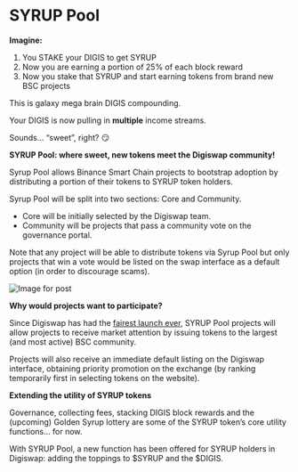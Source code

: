 # SYRUP Pool

**Imagine:**

1. You STAKE your DIGIS to get SYRUP
2. Now you are earning a portion of 25% of each block reward
3. Now you stake that SYRUP and start earning tokens from brand new BSC projects

This is galaxy mega brain DIGIS compounding.

Your DIGIS is now pulling in **multiple** income streams.

Sounds… “sweet”, right? 😏

**SYRUP Pool: where sweet, new tokens meet the Digiswap community!**

Syrup Pool allows Binance Smart Chain projects to bootstrap adoption by distributing a portion of their tokens to SYRUP token holders.

Syrup Pool will be split into two sections: Core and Community.

* Core will be initially selected by the Digiswap team.
* Community will be projects that pass a community vote on the governance portal.

Note that any project will be able to distribute tokens via Syrup Pool but only projects that win a vote would be listed on the swap interface as a default option \(in order to discourage scams\).

![Image for post](https://miro.medium.com/max/3200/0*MkaAxlEeCfLlaoMt)

**Why would projects want to participate?**

Since Digiswap has had the [fairest launch ever](https://medium.com/@pancakeswap/the-fairest-launch-ever-5b246644ba2a), SYRUP Pool projects will allow projects to receive market attention by issuing tokens to the largest \(and most active\) BSC community.

Projects will also receive an immediate default listing on the Digiswap interface, obtaining priority promotion on the exchange \(by ranking temporarily first in selecting tokens on the website\).

**Extending the utility of SYRUP tokens**

Governance, collecting fees, stacking DIGIS block rewards and the \(upcoming\) Golden Syrup lottery are some of the SYRUP token’s core utility functions… for now.

With SYRUP Pool, a new function has been offered for SYRUP holders in Digiswap: adding the toppings to $SYRUP and the $DIGIS.

